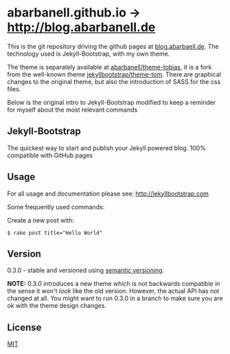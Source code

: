 # abarbanell.github.io -> http://blog.abarbanell.de

This is the git repository driving the github pages at
[blog.abarbaell.de](https://blog.abarbanell.de). The technology
used is Jekyll-Bootstrap, with my own theme.

The theme is separately available at
[abarbanell/theme-tobias](https://github.com/abarbanell/theme-tobias), it
is a fork from the well-known theme
[jekyllbootstrap/theme-tom](https://github.com/jekyllbootstrap/theme-tom).
There are graphical changes to the original theme, but also the
introduction of SASS for the css files.

Below is the original intro to Jekyll-Bootstrap modified to keep a
reminder for myself about the most relevant commands

## Jekyll-Bootstrap

The quickest way to start and publish your Jekyll powered blog. 100% compatible with GitHub pages

## Usage

For all usage and documentation please see: <http://jekyllbootstrap.com>

Some frequently used commands: 

Create a new post with: 

```
$ rake post title="Hello World"
```


## Version

0.3.0 - stable and versioned using [semantic versioning](http://semver.org/).

**NOTE:** 0.3.0 introduces a new theme which is not backwards compatible in the sense it won't _look_ like the old version.
However, the actual API has not changed at all.
You might want to run 0.3.0 in a branch to make sure you are ok with the theme design changes.

## License

[MIT](http://opensource.org/licenses/MIT)
